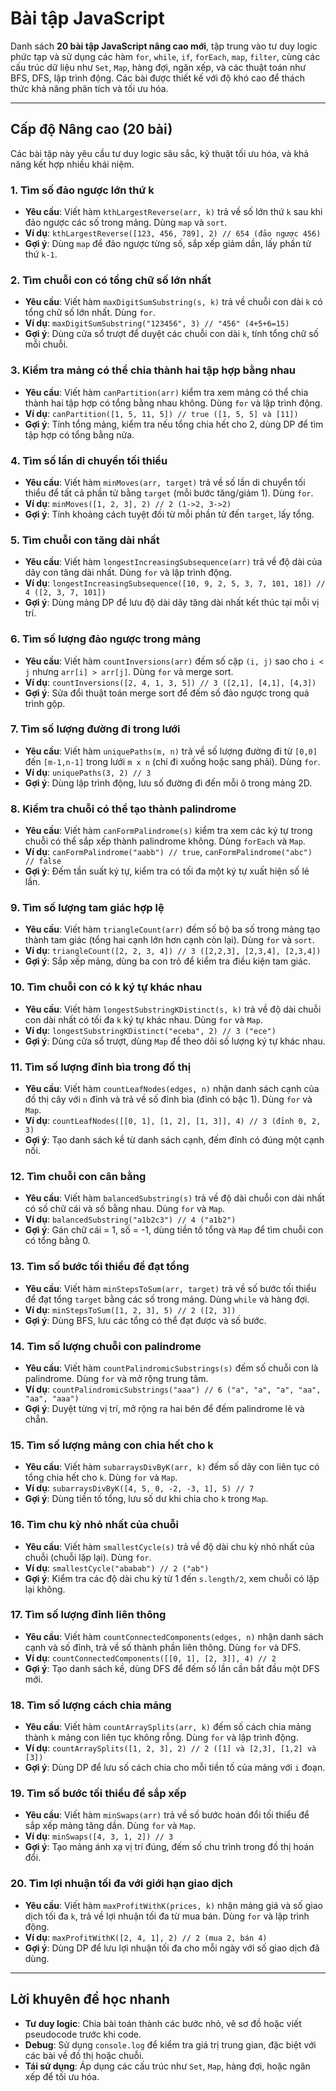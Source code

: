 # Bài tập JavaScript

Danh sách **20 bài tập JavaScript nâng cao mới**, tập trung vào tư duy logic phức tạp và sử dụng các hàm `for`, `while`, `if`, `forEach`, `map`, `filter`, cùng các cấu trúc dữ liệu như `Set`, `Map`, hàng đợi, ngăn xếp, và các thuật toán như BFS, DFS, lập trình động. Các bài được thiết kế với độ khó cao để thách thức khả năng phân tích và tối ưu hóa.

---

## Cấp độ Nâng cao (20 bài)

Các bài tập này yêu cầu tư duy logic sâu sắc, kỹ thuật tối ưu hóa, và khả năng kết hợp nhiều khái niệm.

### 1. Tìm số đảo ngược lớn thứ k
- **Yêu cầu**: Viết hàm `kthLargestReverse(arr, k)` trả về số lớn thứ `k` sau khi đảo ngược các số trong mảng. Dùng `map` và `sort`.
- **Ví dụ**: `kthLargestReverse([123, 456, 789], 2) // 654 (đảo ngược 456)`
- **Gợi ý**: Dùng `map` để đảo ngược từng số, sắp xếp giảm dần, lấy phần tử thứ `k-1`.

### 2. Tìm chuỗi con có tổng chữ số lớn nhất
- **Yêu cầu**: Viết hàm `maxDigitSumSubstring(s, k)` trả về chuỗi con dài `k` có tổng chữ số lớn nhất. Dùng `for`.
- **Ví dụ**: `maxDigitSumSubstring("123456", 3) // "456" (4+5+6=15)`
- **Gợi ý**: Dùng cửa sổ trượt để duyệt các chuỗi con dài `k`, tính tổng chữ số mỗi chuỗi.

### 3. Kiểm tra mảng có thể chia thành hai tập hợp bằng nhau
- **Yêu cầu**: Viết hàm `canPartition(arr)` kiểm tra xem mảng có thể chia thành hai tập hợp có tổng bằng nhau không. Dùng `for` và lập trình động.
- **Ví dụ**: `canPartition([1, 5, 11, 5]) // true ([1, 5, 5] và [11])`
- **Gợi ý**: Tính tổng mảng, kiểm tra nếu tổng chia hết cho 2, dùng DP để tìm tập hợp có tổng bằng nửa.

### 4. Tìm số lần di chuyển tối thiểu
- **Yêu cầu**: Viết hàm `minMoves(arr, target)` trả về số lần di chuyển tối thiểu để tất cả phần tử bằng `target` (mỗi bước tăng/giảm 1). Dùng `for`.
- **Ví dụ**: `minMoves([1, 2, 3], 2) // 2 (1->2, 3->2)`
- **Gợi ý**: Tính khoảng cách tuyệt đối từ mỗi phần tử đến `target`, lấy tổng.

### 5. Tìm chuỗi con tăng dài nhất
- **Yêu cầu**: Viết hàm `longestIncreasingSubsequence(arr)` trả về độ dài của dãy con tăng dài nhất. Dùng `for` và lập trình động.
- **Ví dụ**: `longestIncreasingSubsequence([10, 9, 2, 5, 3, 7, 101, 18]) // 4 ([2, 3, 7, 101])`
- **Gợi ý**: Dùng mảng DP để lưu độ dài dãy tăng dài nhất kết thúc tại mỗi vị trí.

### 6. Tìm số lượng đảo ngược trong mảng
- **Yêu cầu**: Viết hàm `countInversions(arr)` đếm số cặp `(i, j)` sao cho `i < j` nhưng `arr[i] > arr[j]`. Dùng `for` và merge sort.
- **Ví dụ**: `countInversions([2, 4, 1, 3, 5]) // 3 ([2,1], [4,1], [4,3])`
- **Gợi ý**: Sửa đổi thuật toán merge sort để đếm số đảo ngược trong quá trình gộp.

### 7. Tìm số lượng đường đi trong lưới
- **Yêu cầu**: Viết hàm `uniquePaths(m, n)` trả về số lượng đường đi từ `[0,0]` đến `[m-1,n-1]` trong lưới `m x n` (chỉ đi xuống hoặc sang phải). Dùng `for`.
- **Ví dụ**: `uniquePaths(3, 2) // 3`
- **Gợi ý**: Dùng lập trình động, lưu số đường đi đến mỗi ô trong mảng 2D.

### 8. Kiểm tra chuỗi có thể tạo thành palindrome
- **Yêu cầu**: Viết hàm `canFormPalindrome(s)` kiểm tra xem các ký tự trong chuỗi có thể sắp xếp thành palindrome không. Dùng `forEach` và `Map`.
- **Ví dụ**: `canFormPalindrome("aabb") // true`, `canFormPalindrome("abc") // false`
- **Gợi ý**: Đếm tần suất ký tự, kiểm tra có tối đa một ký tự xuất hiện số lẻ lần.

### 9. Tìm số lượng tam giác hợp lệ
- **Yêu cầu**: Viết hàm `triangleCount(arr)` đếm số bộ ba số trong mảng tạo thành tam giác (tổng hai cạnh lớn hơn cạnh còn lại). Dùng `for` và `sort`.
- **Ví dụ**: `triangleCount([2, 2, 3, 4]) // 3 ([2,2,3], [2,3,4], [2,3,4])`
- **Gợi ý**: Sắp xếp mảng, dùng ba con trỏ để kiểm tra điều kiện tam giác.

### 10. Tìm chuỗi con có k ký tự khác nhau
- **Yêu cầu**: Viết hàm `longestSubstringKDistinct(s, k)` trả về độ dài chuỗi con dài nhất có tối đa `k` ký tự khác nhau. Dùng `for` và `Map`.
- **Ví dụ**: `longestSubstringKDistinct("eceba", 2) // 3 ("ece")`
- **Gợi ý**: Dùng cửa sổ trượt, dùng `Map` để theo dõi số lượng ký tự khác nhau.

### 11. Tìm số lượng đỉnh bìa trong đồ thị
- **Yêu cầu**: Viết hàm `countLeafNodes(edges, n)` nhận danh sách cạnh của đồ thị cây với `n` đỉnh và trả về số đỉnh bìa (đỉnh có bậc 1). Dùng `for` và `Map`.
- **Ví dụ**: `countLeafNodes([[0, 1], [1, 2], [1, 3]], 4) // 3 (đỉnh 0, 2, 3)`
- **Gợi ý**: Tạo danh sách kề từ danh sách cạnh, đếm đỉnh có đúng một cạnh nối.

### 12. Tìm chuỗi con cân bằng
- **Yêu cầu**: Viết hàm `balancedSubstring(s)` trả về độ dài chuỗi con dài nhất có số chữ cái và số bằng nhau. Dùng `for` và `Map`.
- **Ví dụ**: `balancedSubstring("a1b2c3") // 4 ("a1b2")`
- **Gợi ý**: Gán chữ cái = 1, số = -1, dùng tiền tố tổng và `Map` để tìm chuỗi con có tổng bằng 0.

### 13. Tìm số bước tối thiểu để đạt tổng
- **Yêu cầu**: Viết hàm `minStepsToSum(arr, target)` trả về số bước tối thiểu để đạt tổng `target` bằng các số trong mảng. Dùng `while` và hàng đợi.
- **Ví dụ**: `minStepsToSum([1, 2, 3], 5) // 2 ([2, 3])`
- **Gợi ý**: Dùng BFS, lưu các tổng có thể đạt được và số bước.

### 14. Tìm số lượng chuỗi con palindrome
- **Yêu cầu**: Viết hàm `countPalindromicSubstrings(s)` đếm số chuỗi con là palindrome. Dùng `for` và mở rộng trung tâm.
- **Ví dụ**: `countPalindromicSubstrings("aaa") // 6 ("a", "a", "a", "aa", "aa", "aaa")`
- **Gợi ý**: Duyệt từng vị trí, mở rộng ra hai bên để đếm palindrome lẻ và chẵn.

### 15. Tìm số lượng mảng con chia hết cho k
- **Yêu cầu**: Viết hàm `subarraysDivByK(arr, k)` đếm số dãy con liên tục có tổng chia hết cho `k`. Dùng `for` và `Map`.
- **Ví dụ**: `subarraysDivByK([4, 5, 0, -2, -3, 1], 5) // 7`
- **Gợi ý**: Dùng tiền tố tổng, lưu số dư khi chia cho `k` trong `Map`.

### 16. Tìm chu kỳ nhỏ nhất của chuỗi
- **Yêu cầu**: Viết hàm `smallestCycle(s)` trả về độ dài chu kỳ nhỏ nhất của chuỗi (chuỗi lặp lại). Dùng `for`.
- **Ví dụ**: `smallestCycle("ababab") // 2 ("ab")`
- **Gợi ý**: Kiểm tra các độ dài chu kỳ từ 1 đến `s.length/2`, xem chuỗi có lặp lại không.

### 17. Tìm số lượng đỉnh liên thông
- **Yêu cầu**: Viết hàm `countConnectedComponents(edges, n)` nhận danh sách cạnh và số đỉnh, trả về số thành phần liên thông. Dùng `for` và DFS.
- **Ví dụ**: `countConnectedComponents([[0, 1], [2, 3]], 4) // 2`
- **Gợi ý**: Tạo danh sách kề, dùng DFS để đếm số lần cần bắt đầu một DFS mới.

### 18. Tìm số lượng cách chia mảng
- **Yêu cầu**: Viết hàm `countArraySplits(arr, k)` đếm số cách chia mảng thành `k` mảng con liên tục không rỗng. Dùng `for` và lập trình động.
- **Ví dụ**: `countArraySplits([1, 2, 3], 2) // 2 ([1] và [2,3], [1,2] và [3])`
- **Gợi ý**: Dùng DP để lưu số cách chia cho mỗi tiền tố của mảng với `i` đoạn.

### 19. Tìm số bước tối thiểu để sắp xếp
- **Yêu cầu**: Viết hàm `minSwaps(arr)` trả về số bước hoán đổi tối thiểu để sắp xếp mảng tăng dần. Dùng `for` và `Map`.
- **Ví dụ**: `minSwaps([4, 3, 1, 2]) // 3`
- **Gợi ý**: Tạo mảng ánh xạ vị trí đúng, đếm số chu trình trong đồ thị hoán đổi.

### 20. Tìm lợi nhuận tối đa với giới hạn giao dịch
- **Yêu cầu**: Viết hàm `maxProfitWithK(prices, k)` nhận mảng giá và số giao dịch tối đa `k`, trả về lợi nhuận tối đa từ mua bán. Dùng `for` và lập trình động.
- **Ví dụ**: `maxProfitWithK([2, 4, 1], 2) // 2 (mua 2, bán 4)`
- **Gợi ý**: Dùng DP để lưu lợi nhuận tối đa cho mỗi ngày với số giao dịch đã dùng.

---

## Lời khuyên để học nhanh
- **Tư duy logic**: Chia bài toán thành các bước nhỏ, vẽ sơ đồ hoặc viết pseudocode trước khi code.
- **Debug**: Sử dụng `console.log` để kiểm tra giá trị trung gian, đặc biệt với các bài về đồ thị hoặc chuỗi.
- **Tái sử dụng**: Áp dụng các cấu trúc như `Set`, `Map`, hàng đợi, hoặc ngăn xếp để tối ưu hóa.
